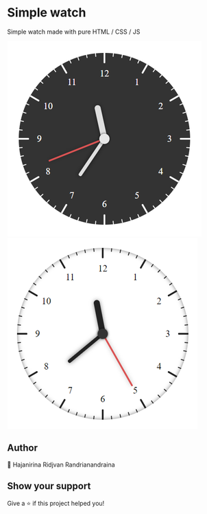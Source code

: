# Simple watch

Simple watch made with pure HTML / CSS / JS

![Dark watch](https://github.com/darijavan/simple-watch/blob/master/media/watch-dark.png) ![Light watch](https://github.com/darijavan/simple-watch/blob/master/media/watch-light.png)

## Author

👤 Hajanirina Ridjvan Randrianandraina

## Show your support

Give a ⭐️ if this project helped you!
